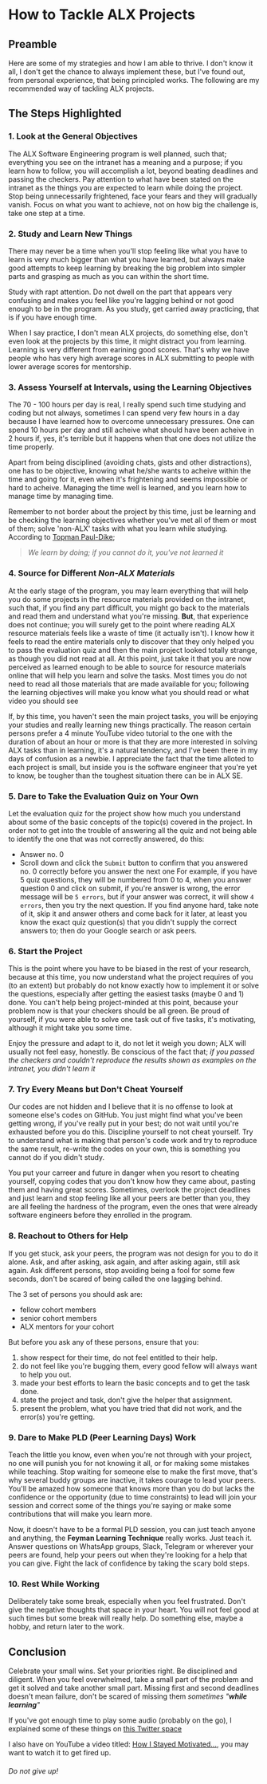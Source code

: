 # How to Tackle ALX Projects
## Preamble
Here are some of my strategies and how I am able to thrive. I don't know it all, I don't get the chance to always implement these, but I've found out, from personal experience, that being principled works. The following are my recommended way of tackling ALX projects.
## The Steps Highlighted
### 1. Look at the General Objectives
The ALX Software Engineering program is well planned, such that; everything you see on the intranet has a meaning and a purpose; if you learn how to follow, you will accomplish a lot, beyond beating deadlines and passing the checkers.
Pay attention to what have been stated on the intranet as the things you are expected to learn while doing the project. Stop being unnecessarily frightened, face your fears and they will gradually vanish. Focus on what you want to achieve, not on how big the challenge is, take one step at a time.

### 2. Study and Learn New Things
There may never be a time when you'll stop feeling like what you have to learn is very much bigger than what you have learned, but always make good attempts to keep learning by breaking the big problem into simpler parts and grasping as much as you can within the short time.

Study with rapt attention. Do not dwell on the part that appears very confusing and makes you feel like you're lagging behind or not good enough to be in the program. As you study, get carried away practicing, that is if you have enough time.

When I say practice, I don't mean ALX projects, do something else, don't even look at the projects by this time, it might distract you from learning. Learning is very different from earining good scores. That's why we have people who has very high average scores in ALX submitting to people with lower average scores for mentorship.

### 3. Assess Yourself at Intervals, using the Learning Objectives
The 70 - 100 hours per day is real, I really spend such time studying and coding but not always, sometimes I can spend very few hours in a day because I have learned how to overcome unnecessary pressures. One can spend 10 hours per day and still acheive what should have been acheive in 2 hours if, yes, it's terrible but it happens when that one does not utilize the time properly.

Apart from being disciplined (avoiding chats, gists and other distractions), one has to be objective, knowing what he/she wants to acheive within the time and going for it, even when it's frightening and seems impossible or hard to acheive. Managing the time well is learned, and you learn how to manage time by managing time.

Remember to not border about the project by this time, just be learning and be checking the learning objectives whether you've met all of them or most of them; solve 'non-ALX' tasks with what you learn while studying. According to [Topman Paul-Dike](https://github.com/tpauldike);
>*We learn by doing; if you cannot do it, you've not learned it*

### 4. Source for Different *Non-ALX Materials*
At the early stage of the program, you may learn everything that will help you do some projects in the resource materials provided on the intranet, such that, if you find any part difficult, you might go back to the materials and read them and understand what you're missing. **But**, that experience does not continue; you will surely get to the point where reading ALX resource materials feels like a waste of time (it actually isn't).
I know how it feels to read the entire materials only to discover that they only helped you to pass the evaluation quiz and then the main project looked totally strange, as though you did not read at all.
At this point, just take it that you are now perceived as learned enough to be able to source for resource materials online that will help you learn and solve the tasks. Most times you do not need to read all those materials that are made available for you; following the learning objectives will make you know what you should read or what video you should see

If, by this time, you haven't seen the main project tasks, you will be enjoying your studies and really learning new things practically. The reason certain persons prefer a 4 minute YouTube video tutorial to the one with the duration of about an hour or more is that they are more interested in solving ALX tasks than in learning, it's a natural tendency, and I've been there in my days of confusion as a newbie. I appreciate the fact that the time alloted to each project is small, but inside you is the software engineer that you're yet to know, be tougher than the toughest situation there can be in ALX SE.

### 5. Dare to Take the Evaluation Quiz on Your Own
Let the evaluation quiz for the project show how much you understand about some of the basic concepts of the topic(s) covered in the project. In order not to get into the trouble of answering all the quiz and not being able to identify the one that was not correctly answered, do this:
- Answer no. 0
- Scroll down and click the `Submit` button to confirm that you answered no. 0 correctly before you answer the next one
For example, if you have 5 quiz questions, they will be numbered from 0 to 4, when you answer question 0 and click on submit, if you're answer is wrong, the error message will be `5 errors`, but if your answer was correct, it will show `4 errors`, then you try the next question. If you find anyone hard, take note of it, skip it and answer others and come back for it later, at least you know the exact quiz question(s) that you didn't supply the correct answers to; then do your Google search or ask peers.

### 6. Start the Project
This is the point where you have to be biased in the rest of your research, because at this time, you now understand what the project requires of you (to an extent) but probably do not know exactly how to implement it or solve the questions, especially after getting the easiest tasks (maybe 0 and 1) done. You can't help being project-minded at this point, because your problem now is that your checkers should be all green. Be proud of yourself, if you were able to solve one task out of five tasks, it's motivating, although it might take you some time.

Enjoy the pressure and adapt to it, do not let it weigh you down; ALX will usually not feel easy, honestly. Be conscious of the fact that; *if you passed the checkers and couldn't reproduce the results shown as examples on the intranet, you didn't learn it*

### 7. Try Every Means but Don't Cheat Yourself
Our codes are not hidden and I believe that it is no offense to look at someone else's codes on GitHub. You just might find what you've been getting wrong, if you've really put in your best; do not wait until you're exhausted before you do this. Discipline yourself to not cheat yourself. Try to understand what is making that person's code work and try to reproduce the same result, re-write the codes on your own, this is something you cannot do if you didn't study.

You put your carreer and future in danger when you resort to cheating yourself, copying codes that you don't know how they came about, pasting them and having great scores. Sometimes, overlook the project deadlines and just learn and stop feeling like all your peers are better than you, they are all feeling the hardness of the program, even the ones that were already software engineers before they enrolled in the program.

### 8. Reachout to Others for Help
If you get stuck, ask your peers, the program was not design for you to do it alone. Ask, and after asking, ask again, and after asking again, still ask again. Ask different persons, stop avoiding being a fool for some few seconds, don't be scared of being called the one lagging behind.

The 3 set of persons you should ask are:
- fellow cohort members
- senior cohort members
- ALX mentors for your cohort

But before you ask any of these persons, ensure that you:
1. show respect for their time, do not feel entitled to their help.
2. do not feel like you're bugging them, every good fellow will always want to help you out.
3. made your best efforts to learn the basic concepts and to get the task done.
4. state the project and task, don't give the helper that assignment.
5. present the problem, what you have tried that did not work, and the error(s) you're getting.

### 9. Dare to Make PLD (Peer Learning Days) Work
Teach the little you know, even when you're not through with your project, no one will punish you for not knowing it all, or for making some mistakes while teaching. Stop waiting for someone else to make the first move, that's why several buddy groups are inactive, it takes courage to lead your peers. You'll be amazed how someone that knows more than you do but lacks the confidence or the opportunity (due to time constraints) to lead will join your session and correct some of the things you're saying or make some contributions that will make you learn more.

Now, it doesn't have to be a formal PLD session, you can just teach anyone and anything, the **Feyman Learning Technique** really works. Just teach it. Answer questions on WhatsApp groups, Slack, Telegram or wherever your peers are found, help your peers out when they're looking for a help that you can give. Fight the lack of confidence by taking the scary bold steps.

### 10. Rest While Working
Deliberately take some break, especially when you feel frustrated. Don't give the negative thoughts that space in your heart. You will not feel good at such times but some break will really help. Do something else, maybe a hobby, and return later to the work.

## Conclusion
Celebrate your small wins. Set your priorities right. Be disciplined and diligent. When you feel overwhelmed, take a small part of the problem and get it solved and take another small part. Missing first and second deadlines doesn't mean failure, don't be scared of missing them *sometimes "**while learning**"*

If you've got enough time to play some audio (probably on the go), I explained some of these things on [this Twitter space](https://twitter.com/i/spaces/1MnGnpEbDlVxO)

I also have on YouTube a video titled: [How I Stayed Motivated...](https://youtu.be/FESA5HIAaeg), you may want to watch it to get fired up.
###### Do not give up!
